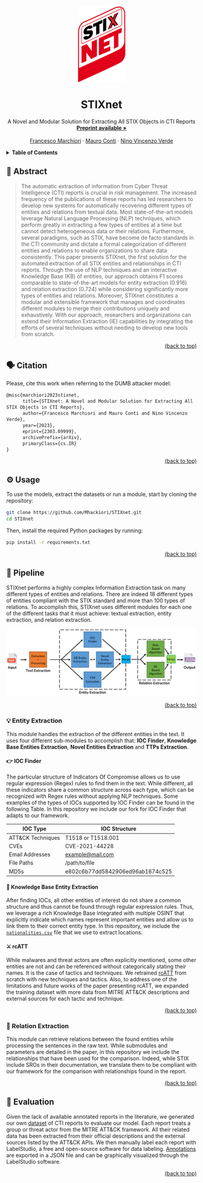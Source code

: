 <div id="top"></div>
<!-- PROJECT LOGO -->
<br />
<div align="center">
  <a href="https://github.com/Mhackiori/STIXnet">
    <img src="Figures/Logo.png" alt="Logo" width="125" height="200">
  </a>

  <h1 align="center">STIXnet</h1>

  <p align="center">
    A Novel and Modular Solution for Extracting All STIX Objects in CTI Reports
    <br />
    <a href="https://arxiv.org/abs/2303.09999"><strong>Preprint available »</strong></a>
    <br />
    <br />
    <a href="https://www.math.unipd.it/~fmarchio/">Francesco Marchiori</a>
    ·
    <a href="https://www.math.unipd.it/~conti/">Mauro Conti</a>
    ·
    <a href="https://www.linkedin.com/in/ninoverde/">Nino Vincenzo Verde</a>
  </p>
</div>

<!-- TABLE OF CONTENTS -->
<details>
  <summary><strong>Table of Contents</strong></summary>
  <ol>
    <li>
      <a href="#abstract">Abstract</a>
    </li>
    <li>
      <a href="#citation">Citation</a>
    </li>
    <li>
      <a href="#usage">Usage</a>
    </li>
    <li>
      <a href="#pipeline">Pipeline</a>
      <ul>
        <li><a href="#entityextraction">Entity Extraction</a></li>
        <ul>
          <li><a href="#iocfinder">IOC Finder</a></li>
          <li><a href="#kb">Knowledge Base Entity Extraction</a></li>
          <li><a href="#rcatt">rcATT</a></li>
        </ul>
        <li><a href="#relationextraction">Relation Extraction</a></li>
      </ul>
    </li>
    <li>
      <a href="#evaluation">Evaluation</a>
    </li>
  </ol>
</details>


<div id="abstract"></div>

## 🧩 Abstract

>The automatic extraction of information from Cyber Threat Intelligence (CTI) reports is crucial in risk management. The increased frequency of the publications of these reports has led researchers to develop new systems for automatically recovering different types of entities and relations from textual data. Most state-of-the-art models leverage Natural Language Processing (NLP) techniques, which perform greatly in extracting a few types of entities at a time but cannot detect heterogeneous data or their relations. Furthermore, several paradigms, such as STIX, have become de facto standards in the CTI community and dictate a formal categorization of different entities and relations to enable organizations to share data consistently. This paper presents STIXnet, the first solution for the automated extraction of all STIX entities and relationships in CTI reports. Through the use of NLP techniques and an interactive Knowledge Base (KB) of entities, our approach obtains F1 scores comparable to state-of-the-art models for entity extraction (0.916) and relation extraction (0.724) while considering significantly more types of entities and relations. Moreover, STIXnet constitutes a modular and extensible framework that manages and coordinates different modules to merge their contributions uniquely and exhaustively. With our approach, researchers and organizations can extend their Information Extraction (IE) capabilities by integrating the efforts of several techniques without needing to develop new tools from scratch.

<p align="right"><a href="#top">(back to top)</a></p>
<div id="citation"></div>

## 🗣️ Citation

Please, cite this work when referring to the DUMB attacker model:

```
@misc{marchiori2023stixnet,
      title={STIXnet: A Novel and Modular Solution for Extracting All STIX Objects in CTI Reports}, 
      author={Francesco Marchiori and Mauro Conti and Nino Vincenzo Verde},
      year={2023},
      eprint={2303.09999},
      archivePrefix={arXiv},
      primaryClass={cs.IR}
}
```

<p align="right"><a href="#top">(back to top)</a></p>
<div id="usage"></div>

## ⚙️ Usage

To use the models, extract the datasets or run a module, start by cloning the repository:

```bash
git clone https://github.com/Mhackiori/STIXnet.git
cd STIXnet
```

Then, install the required Python packages by running:

```bash
pip install -r requirements.txt
```

<p align="right"><a href="#top">(back to top)</a></p>
<div id="pipeline"></div>

## 👷 Pipeline

STIXnet performs a highly complex Information Extraction task on many different types of entities and relations. There are indeed 18 different types of entities compliant with the STIX standard and more than 100 types of relations. To accomplish this, STIXnet uses different modules for each one of the different tasks that it must achieve: textual extraction, entity extraction, and relation extraction.

![Pipeline](Figures/Pipeline.png "Pipeline")

<p align="right"><a href="#top">(back to top)</a></p>
<div id="entityextraction"></div>

### 💡 Entity Extraction

This module handles the extraction of the different entities in the text. It uses four different sub-modules to accomplish that: **IOC Finder**, **Knowledge Base Entities Extraction**, **Novel Entities Extraction** and **TTPs Extraction**.

<div id="iocfinder"></div>

#### 👉 IOC Finder

The particular structure of Indicators Of Compromise allows us to use regular expression (Regex) rules to find them in the text. While different, all these indicators share a common structure across each type, which can be recognized with Regex rules without applying NLP techniques. Some examples of the types of IOCs supported by IOC Finder can be found in the following Table. In this repository we include our fork for IOC Finder that adapts to our framework.

| **IOC Type** | **IOC Structure**                |
|-----------------------|-------------------------------------------|
| ATT&CK Techniques     | T1518 or T1518.001 |
| CVEs                  | CVE-2021-44228                   |
| Email Addresses       | example@mail.com                 |
| File Paths            | /path/to/file                    |
| MD5s                  | e802c6b77dd5842906ed96ab1674c525 |

<div id="kb"></div>

#### 📙 Knowledge Base Entity Extraction

After finding IOCs, all other entities of interest do not share a common structure and thus cannot be found through regular expression rules. Thus, we leverage a rich Knowledge Base integrated with multiple OSINT that explicitly indicate which names represent important entities and allow us to link them to their correct entity type. In this repository, we include the [`nationalities.csv`](https://github.com/Mhackiori/STIXnet/blob/main/Entity-Extraction/Knowledge-Base/nationalities.csv) file that we use to extract locations.

<div id="rcatt"></div>

#### ⚔️ rcATT

While malwares and threat actors are often explicitly mentioned, some other entities are not and can be referenced without categorically stating their names. It is the case of tactics and techniques. We retrained [rcATT](https://github.com/vlegoy/rcATT) from scratch with new techniques and tactics. Also, to address one of the limitations and future works of the paper presenting rcATT, we expanded the training dataset with more data from MITRE ATT&CK descriptions and external sources for each tactic and technique.

<p align="right"><a href="#top">(back to top)</a></p>
<div id="relationextraction"></div>

### 🔀 Relation Extraction

This module can retrieve relations between the found entities while processing the sentences in the raw text. While submodules and parameters are detailed in the paper, in this repository we include the relationships that have been used for the comparison. Indeed, while STIX include SROs in their documentation, we translate them to be compliant with our framework for the comparison with relationships found in the report.

<p align="right"><a href="#top">(back to top)</a></p>
<div id="evaluation"></div>

## 🔎 Evaluation

Given the lack of available annotated reports in the literature, we generated our own [dataset](https://github.com/Mhackiori/STIXnet/tree/main/Dataset/Data) of CTI reports to evaluate our model. Each report treats a group or threat actor from the MITRE ATT&CK framework. All their related data has been extracted from their official descriptions and the external sources listed by the ATT&CK APIs. We then manually label each report with LabelStudio, a free and open-source software for data labeling. [Annotations](https://github.com/Mhackiori/STIXnet/blob/main/Dataset/Annotations.json) are exported in a JSON file and can be graphically visualized through the LabelStudio software.

<p align="right"><a href="#top">(back to top)</a></p>
